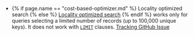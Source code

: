 - {% if page.name == "cost-based-optimizer.md" %} Locality optimized search {% else %} [Locality optimized search](cost-based-optimizer.html#locality-optimized-search-in-multi-region-clusters) {% endif %} works only for queries selecting a limited number of records (up to 100,000 unique keys). It does not work with [`LIMIT`](limit-offset.html) clauses. [Tracking GitHub Issue](https://github.com/cockroachdb/cockroach/issues/64862)
